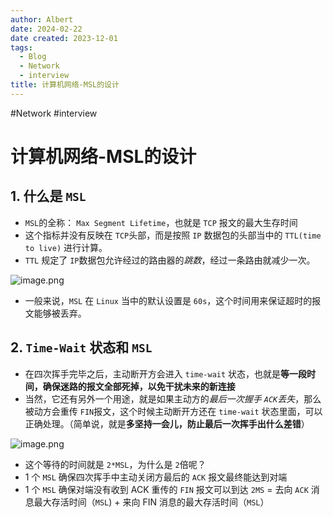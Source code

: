 ```yaml
---
author: Albert
date: 2024-02-22
date created: 2023-12-01
tags:
  - Blog
  - Network
  - interview
title: 计算机网络-MSL的设计
---
```


#Network #interview

# 计算机网络-MSL的设计

## 1. 什么是 `MSL`

- `MSL`的全称： `Max Segment Lifetime`，也就是 `TCP` 报文的最大生存时间
- 这个指标并没有反映在 `TCP`头部，而是按照 `IP` 数据包的头部当中的 `TTL(time to live)` 进行计算。
- `TTL` 规定了 `IP`数据包允许经过的路由器的*跳数*，经过一条路由就减少一次。

![image.png](https://img-20221128.oss-cn-shanghai.aliyuncs.com/img-2023-05/20231201162820.png)

- 一般来说，`MSL` 在 `Linux` 当中的默认设置是 `60s`，这个时间用来保证超时的报文能够被丢弃。

## 2. `Time-Wait` 状态和 `MSL`

- 在四次挥手完毕之后，主动断开方会进入 `time-wait` 状态，也就是**等一段时间，确保迷路的报文全部死掉，以免干扰未来的新连接**
- 当然，它还有另外一个用途，就是如果主动方的*最后一次握手 `ACK`丢失*，那么被动方会重传 `FIN`报文，这个时候主动断开方还在 `time-wait` 状态里面，可以正确处理。（简单说，就是**多坚持一会儿，防止最后一次挥手出什么差错**）

![image.png](https://img-20221128.oss-cn-shanghai.aliyuncs.com/img-2023-05/20231201164501.png)

- 这个等待的时间就是 `2*MSL`，为什么是 `2`倍呢？
- 1 个 `MSL` 确保四次挥手中主动关闭方最后的 `ACK` 报文最终能达到对端
- 1 个 `MSL` 确保对端没有收到 ACK 重传的 `FIN` 报文可以到达
  `2MS` = 去向 `ACK` 消息最大存活时间（`MSL`) + 来向 FIN 消息的最大存活时间（`MSL`）
